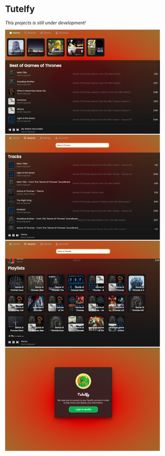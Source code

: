 # Tutelfy

*This projects is still under development!*

![](docs/images/Capture%20d%E2%80%99%C3%A9cran%20de%202022-11-13%2022-38-38.png)
![](docs/images/Capture%20d%E2%80%99%C3%A9cran%20de%202022-11-13%2022-41-41.png)
![](docs/images/Capture%20d%E2%80%99%C3%A9cran%20de%202022-11-13%2022-41-54.png)
![](docs/images/Capture%20d%E2%80%99%C3%A9cran%20de%202022-11-13%2022-42-18.png)